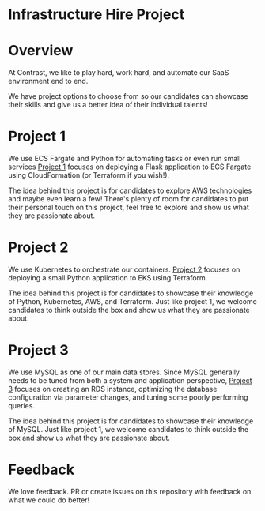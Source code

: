 # Infrastructure Hire Project

# Overview

At Contrast, we like to play hard, work hard, and automate our SaaS environment end to end.

We have project options to choose from so our candidates can showcase their skills and give us a better idea of their individual talents!

# Project 1

We use ECS Fargate and Python for automating tasks or even run small services [Project 1](./project1/README.md) focuses on deploying a Flask application to ECS Fargate using CloudFormation (or Terraform if you wish!).

The idea behind this project is for candidates to explore AWS technologies and maybe even learn a few! There's plenty of room for candidates to put their personal touch on this project, feel free to explore and show us what they are passionate about.

# Project 2

We use Kubernetes to orchestrate our containers. [Project 2](./project2/README.md) focuses on deploying a small Python application to EKS using Terraform.

The idea behind this project is for candidates to showcase their knowledge of Python, Kubernetes, AWS, and Terraform. Just like project 1, we welcome candidates to think outside the box and show us what they are passionate about.

# Project 3

We use MySQL as one of our main data stores. Since MySQL generally needs to be tuned from both a system and application perspective, [Project 3](./project3/README.md) focuses on creating an RDS instance, optimizing the database configuration via parameter changes, and tuning some poorly performing queries.

The idea behind this project is for candidates to showcase their knowledge of MySQL. Just like project 1, we welcome candidates to think outside the box and show us what they are passionate about.

# Feedback

We love feedback. PR or create issues on this repository with feedback on what we could do better!

